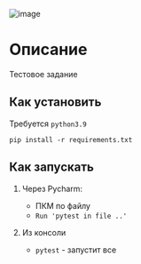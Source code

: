 ![image](https://img.shields.io/badge/Python-3.9-blue)
# Описание
Тестовое задание


## Как установить

Требуется `python3.9`

`pip install -r requirements.txt`

## Как запускать

1. Через Pycharm:
    * ПКМ по файлу
    * `Run 'pytest in file ..'`
    

2. Из консоли

   * `pytest` - запустит все


